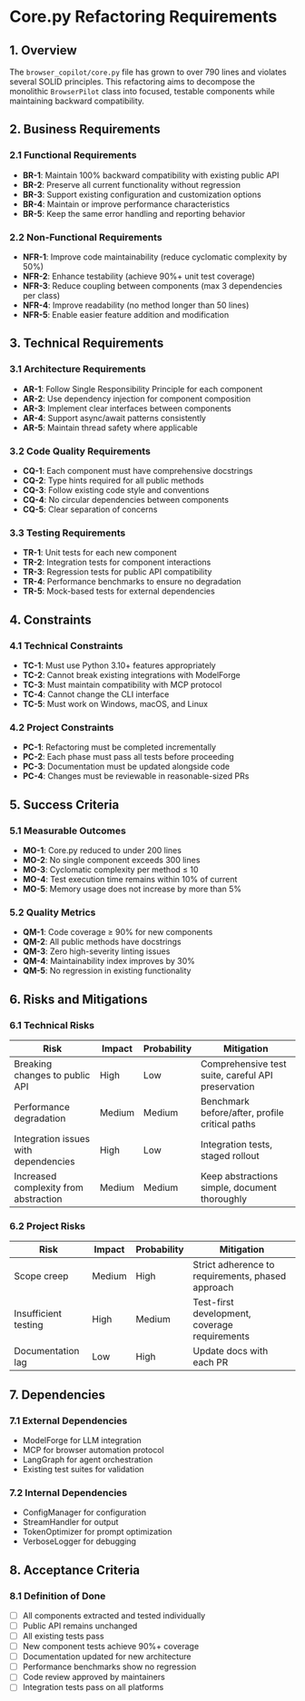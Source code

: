 # Core.py Refactoring Requirements

## 1. Overview

The `browser_copilot/core.py` file has grown to over 790 lines and violates several SOLID principles. This refactoring aims to decompose the monolithic `BrowserPilot` class into focused, testable components while maintaining backward compatibility.

## 2. Business Requirements

### 2.1 Functional Requirements

- **BR-1**: Maintain 100% backward compatibility with existing public API
- **BR-2**: Preserve all current functionality without regression
- **BR-3**: Support existing configuration and customization options
- **BR-4**: Maintain or improve performance characteristics
- **BR-5**: Keep the same error handling and reporting behavior

### 2.2 Non-Functional Requirements

- **NFR-1**: Improve code maintainability (reduce cyclomatic complexity by 50%)
- **NFR-2**: Enhance testability (achieve 90%+ unit test coverage)
- **NFR-3**: Reduce coupling between components (max 3 dependencies per class)
- **NFR-4**: Improve readability (no method longer than 50 lines)
- **NFR-5**: Enable easier feature addition and modification

## 3. Technical Requirements

### 3.1 Architecture Requirements

- **AR-1**: Follow Single Responsibility Principle for each component
- **AR-2**: Use dependency injection for component composition
- **AR-3**: Implement clear interfaces between components
- **AR-4**: Support async/await patterns consistently
- **AR-5**: Maintain thread safety where applicable

### 3.2 Code Quality Requirements

- **CQ-1**: Each component must have comprehensive docstrings
- **CQ-2**: Type hints required for all public methods
- **CQ-3**: Follow existing code style and conventions
- **CQ-4**: No circular dependencies between components
- **CQ-5**: Clear separation of concerns

### 3.3 Testing Requirements

- **TR-1**: Unit tests for each new component
- **TR-2**: Integration tests for component interactions
- **TR-3**: Regression tests for public API compatibility
- **TR-4**: Performance benchmarks to ensure no degradation
- **TR-5**: Mock-based tests for external dependencies

## 4. Constraints

### 4.1 Technical Constraints

- **TC-1**: Must use Python 3.10+ features appropriately
- **TC-2**: Cannot break existing integrations with ModelForge
- **TC-3**: Must maintain compatibility with MCP protocol
- **TC-4**: Cannot change the CLI interface
- **TC-5**: Must work on Windows, macOS, and Linux

### 4.2 Project Constraints

- **PC-1**: Refactoring must be completed incrementally
- **PC-2**: Each phase must pass all tests before proceeding
- **PC-3**: Documentation must be updated alongside code
- **PC-4**: Changes must be reviewable in reasonable-sized PRs

## 5. Success Criteria

### 5.1 Measurable Outcomes

- **MO-1**: Core.py reduced to under 200 lines
- **MO-2**: No single component exceeds 300 lines
- **MO-3**: Cyclomatic complexity per method ≤ 10
- **MO-4**: Test execution time remains within 10% of current
- **MO-5**: Memory usage does not increase by more than 5%

### 5.2 Quality Metrics

- **QM-1**: Code coverage ≥ 90% for new components
- **QM-2**: All public methods have docstrings
- **QM-3**: Zero high-severity linting issues
- **QM-4**: Maintainability index improves by 30%
- **QM-5**: No regression in existing functionality

## 6. Risks and Mitigations

### 6.1 Technical Risks

| Risk | Impact | Probability | Mitigation |
|------|--------|-------------|------------|
| Breaking changes to public API | High | Low | Comprehensive test suite, careful API preservation |
| Performance degradation | Medium | Medium | Benchmark before/after, profile critical paths |
| Integration issues with dependencies | High | Low | Integration tests, staged rollout |
| Increased complexity from abstraction | Medium | Medium | Keep abstractions simple, document thoroughly |

### 6.2 Project Risks

| Risk | Impact | Probability | Mitigation |
|------|--------|-------------|------------|
| Scope creep | Medium | High | Strict adherence to requirements, phased approach |
| Insufficient testing | High | Medium | Test-first development, coverage requirements |
| Documentation lag | Low | High | Update docs with each PR |

## 7. Dependencies

### 7.1 External Dependencies

- ModelForge for LLM integration
- MCP for browser automation protocol
- LangGraph for agent orchestration
- Existing test suites for validation

### 7.2 Internal Dependencies

- ConfigManager for configuration
- StreamHandler for output
- TokenOptimizer for prompt optimization
- VerboseLogger for debugging

## 8. Acceptance Criteria

### 8.1 Definition of Done

- [ ] All components extracted and tested individually
- [ ] Public API remains unchanged
- [ ] All existing tests pass
- [ ] New component tests achieve 90%+ coverage
- [ ] Documentation updated for new architecture
- [ ] Performance benchmarks show no regression
- [ ] Code review approved by maintainers
- [ ] Integration tests pass on all platforms
